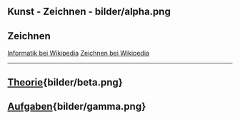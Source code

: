 
Kunst - Zeichnen - bilder/alpha.png
---
## Zeichnen

[Informatik bei Wikipedia](https://de.wikipedia.org/wiki/Informatik)
[Zeichnen bei Wikipedia](https://de.wikipedia.org/wiki/Zeichnung_(Kunst))

---
## [Theorie](theorie.md){bilder/beta.png}
## [Aufgaben](aufgaben.md){bilder/gamma.png}

